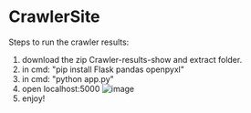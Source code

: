 # CrawlerSite

Steps to run the crawler results:

1. download the zip Crawler-results-show and extract folder.
2. in cmd: "pip install Flask pandas openpyxl"
3. in cmd: "python app.py"
4. open localhost:5000
![image](https://github.com/user-attachments/assets/4789d2e1-555a-4c99-b145-cb3af6ca4ffd)
6. enjoy!
